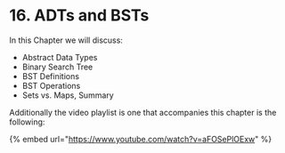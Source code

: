 # 16. ADTs and BSTs

In this Chapter we will discuss:

* Abstract Data Types
* Binary Search Tree
* BST Definitions
* BST Operations
* Sets vs. Maps, Summary

Additionally the video playlist is one that accompanies this chapter is the following:

{% embed url="https://www.youtube.com/watch?v=aFOSePlOExw" %}
